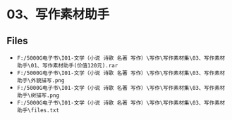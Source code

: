 # 03、写作素材助手

## Files

- `F:/5000G电子书\I01-文学（小说 诗歌 名著 写作）\写作\写作素材集\03、写作素材助手\01、写作素材助手(价值120元).rar`
- `F:/5000G电子书\I01-文学（小说 诗歌 名著 写作）\写作\写作素材集\03、写作素材助手\外貌描写.png`
- `F:/5000G电子书\I01-文学（小说 诗歌 名著 写作）\写作\写作素材集\03、写作素材助手\树描写.png`
- `F:/5000G电子书\I01-文学（小说 诗歌 名著 写作）\写作\写作素材集\03、写作素材助手\files.txt`
